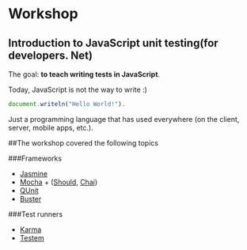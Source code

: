 # Workshop
## Introduction to JavaScript unit testing(for developers. Net)
The goal: **to teach writing tests in JavaScript**.

Today, JavaScript is not the way to write :) 
```javascript
document.writeln("Hello World!").
```
Just a programming language that has used everywhere (on the client, server, mobile apps, etc.).


##The workshop covered the following topics

###Frameworks
* [Jasmine](http://pivotal.github.io/jasmine/)
* [Mocha](http://visionmedia.github.io/mocha/) + ([Should](https://github.com/visionmedia/should.js/), [Chai](http://chaijs.com/))
* [QUnit](http://qunitjs.com/)
* [Buster](http://busterjs.org/)

###Test runners
* [Karma](http://karma-runner.github.io/)
* [Testem](https://github.com/airportyh/testem)

